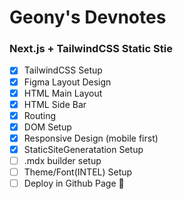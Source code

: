 # Geony's Devnotes

### Next.js + TailwindCSS Static Stie

- [x] TailwindCSS Setup
- [x] Figma Layout Design
- [x] HTML Main Layout
- [x] HTML Side Bar
- [x] Routing
- [x] DOM Setup
- [x] Responsive Design (mobile first)
- [x] StaticSiteGeneratation Setup
- [ ] .mdx builder setup
- [ ] Theme/Font(INTEL) Setup
- [ ] Deploy in Github Page 🚀
